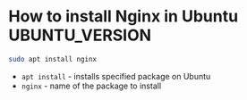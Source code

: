 # How to install Nginx in Ubuntu UBUNTU_VERSION

```bash
sudo apt install nginx
```

- `apt install` - installs specified package on Ubuntu
- `nginx` - name of the package to install


